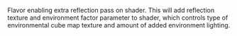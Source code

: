 Flavor enabling extra reflection pass on shader. This will add reflection texture and environment factor parameter to shader, which controls type of environmental cube map texture and amount of added environment lighting.